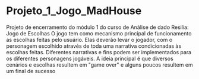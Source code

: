 # Projeto_1_Jogo_MadHouse
Projeto de encerramento do módulo 1 do curso de Análise de dado Resilia: Jogo de Escolhas
O jogo tem como mecanismo principal de funcionamento as escolhas feitas pelo usuário. 
Elas deverão levar o jogador, com o personagem escolhido através de toda uma narrativa condicionadas às escolhas feitas. 
Diferentes narrativas e fins podem ser implementados para os diferentes personagens jogáveis. 
A ideia principal é que diversos cenários e escolhas resultem em "game over" e alguns poucos resultem em um final de sucesso
